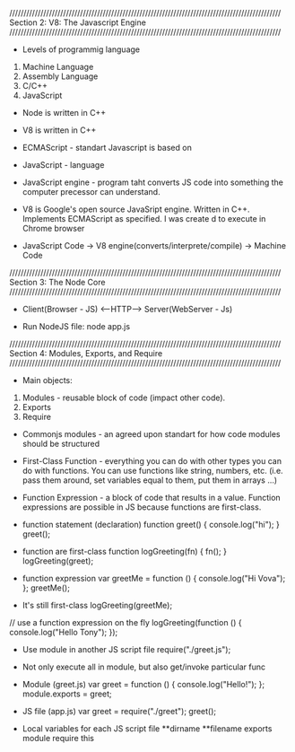 ////////////////////////////////////////////////////////////////////////////////////////////////
Section 2: V8: The Javascript Engine
////////////////////////////////////////////////////////////////////////////////////////////////

- Levels of programmig language

1. Machine Language
2. Assembly Language
3. C/C++
4. JavaScript

- Node is written in C++
- V8 is written in C++

- ECMAScript - standart Javascript is based on
- JavaScript - language

- JavaScript engine - program taht converts JS code into something the computer precessor can understand.

- V8 is Google's open source JavaSript engine. Written in C++. Implements ECMAScript as specified. I was create d to execute in Chrome browser

- JavaScript Code -> V8 engine(converts/interprete/compile) -> Machine Code

////////////////////////////////////////////////////////////////////////////////////////////////
Section 3: The Node Core
////////////////////////////////////////////////////////////////////////////////////////////////

- Client(Browser - JS) <--HTTP--> Server(WebServer - Js)

- Run NodeJS file:
  node app.js

////////////////////////////////////////////////////////////////////////////////////////////////
Section 4: Modules, Exports, and Require
////////////////////////////////////////////////////////////////////////////////////////////////

- Main objects:

1. Modules - reusable block of code (impact other code).
2. Exports
3. Require

- Commonjs modules - an agreed upon standart for how code modules should be structured

- First-Class Function - everything you can do with other types you can do with functions. You can use functions like string, numbers, etc. (i.e. pass them around, set variables equal to them, put them in arrays ...)

- Function Expression - a block of code that results in a value. Function expressions are possible in JS because functions are first-class.

- function statement (declaration)
  function greet() {
  console.log("hi");
  }
  greet();

- function are first-class
  function logGreeting(fn) {
  fn();
  }
  logGreeting(greet);

- function expression
  var greetMe = function () {
  console.log("Hi Vova");
  };
  greetMe();
- It's still first-class
  logGreeting(greetMe);

// use a function expression on the fly
logGreeting(function () {
console.log("Hello Tony");
});

- Use module in another JS script file
  require("./greet.js");

- Not only execute all in module, but also get/invoke particular func
- Module (greet.js)
  var greet = function () {
  console.log("Hello!");
  };
  module.exports = greet;
- JS file (app.js)
  var greet = require("./greet");
  greet();

- Local variables for each JS script file
  **dirname
  **filename
  exports
  module
  require
  this
